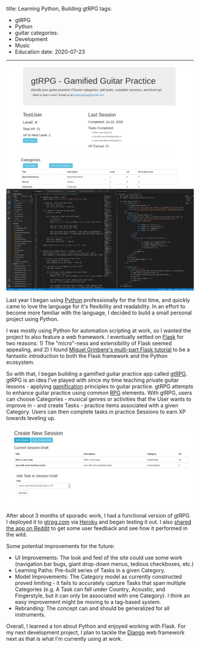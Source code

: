 title: Learning Python, Building gtRPG
tags:
- gtRPG
- Python
- guitar
categories: 
- Development
- Music
- Education
date: 2020-07-23
---

<!-- TODO: add captions -->
<div class="container-fluid">
    <div class="row">
        <div class="col-lg-6">
            <img src="/2020/07/23/learning-python-building-gtrpg/gtrpg-dashboard.png" alt="">
        </div>
        <div class="col-lg-6">
            <img src="/2020/07/23/learning-python-building-gtrpg/gtrpg-code.png" alt="">
        </div>
    </div>
</div>

Last year I began using [Python](https://www.python.org/) professionally for the first time, and quickly came to love the language for it's flexibility and readability. In an effort to become more familiar with the language, I decided to build a small personal project using Python.

I was mostly using Python for automation scripting at work, so I wanted the project to also feature a web framework. I eventually settled on [Flask](https://flask.palletsprojects.com/en/1.1.x/) for two reasons: 1) The "micro"-ness and extensibility of Flask seemed appealing, and 2) I found [Miguel Grinberg's multi-part Flask tutorial](https://blog.miguelgrinberg.com/post/the-flask-mega-tutorial-part-i-hello-world) to be a fantastic introduction to both the Flask framework and the Python ecosystem.

So with that, I began building a gamified guitar practice app called [gtRPG](https://github.com/bcerney/gtrpg). gtRPG is an idea I've played with since my time teaching private guitar lessons - applying [gamification](https://en.wikipedia.org/wiki/Gamification) principles to guitar practice. gtRPG attempts to enhance guitar practice using common [RPG](https://en.wikipedia.org/wiki/Role-playing_game) elements. With gtRPG, users can choose Categories - musical genres or activities that the User wants to improve in - and create Tasks - practice items associated with a given Category. Users can then complete tasks in practice Sessions to earn XP towards leveling up.

<!-- TODO: add captions -->
<div class="container-fluid">
    <div class="row">
        <div class="col-lg-1"></div>
        <div class="col-lg-10">
            <img src="/2020/07/23/learning-python-building-gtrpg/gtrpg-new-session.png" alt="">
        </div>
        <div class="col-lg-1"></div>
    </div>
</div>

After about 3 months of sporadic work, I had a functional version of gtRPG. I deployed it to [gtrpg.com](http://www.gtrpg.com/) via [Heroku](https://www.heroku.com/) and began testing it out. I also [shared the app on Reddit](https://www.reddit.com/r/learnpython/comments/eudo21/java_developer_learning_python_created_a_web_app/) to get some user feedback and see how it performed in the wild.

Some potential improvements for the future:

- UI Improvements: The look and feel of the site could use some work (navigation bar bugs, giant drop-down menus, tedious checkboxes, etc.)
- Learning Paths: Pre-built series of Tasks in a given Category.
- Model Improvements: The Category model as currently constructed proved limiting - it fails to accurately capture Tasks that span multiple Categories (e.g. A Task can fall under Country, Acoustic, and Fingerstyle, but it can only be associated with one Category). I think an easy improvement might be moving to a tag-based system.
- Rebranding: The concept can and should be generalized for all instruments.

Overall, I learned a ton about Python and enjoyed working with Flask. For my next development project, I plan to tackle the [Django](https://www.djangoproject.com/) web framework next as that is what I'm currently using at work.
